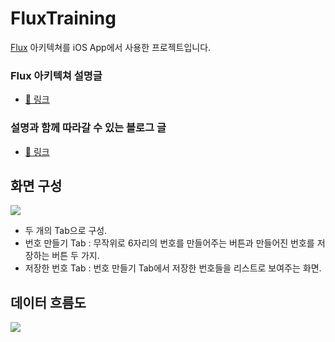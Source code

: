 # FluxTraining

[Flux](https://facebook.github.io/flux/) 아키텍쳐를 iOS App에서 사용한 프로젝트입니다.

### Flux 아키텍쳐 설명글
- [🔗 링크](https://unnnyong.me/2020/06/16/ios-%eb%b2%88%ec%97%ad-flux/)

### 설명과 함께 따라갈 수 있는 블로그 글
- [🔗 링크](https://unnnyong.me/2020/06/17/ios--flux/)

## 화면 구성

![](https://unnnyongcom.files.wordpress.com/2020/06/image-102.png?w=1024)

- 두 개의 Tab으로 구성.
- 번호 만들기 Tab : 무작위로 6자리의 번호를 만들어주는 버튼과 만들어진 번호를 저장하는 버튼 두 가지.
- 저장한 번호 Tab : 번호 만들기 Tab에서 저장한 번호들을 리스트로 보여주는 화면.

## 데이터 흐름도

![](https://unnnyongcom.files.wordpress.com/2020/06/image-105.png?w=1024)
